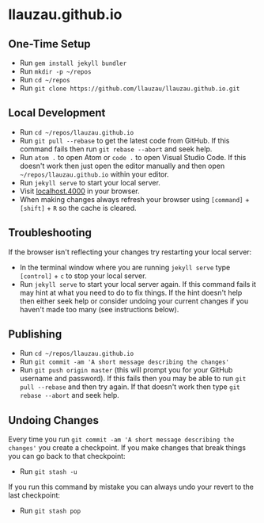 llauzau.github.io
====================

## One-Time Setup

- Run `gem install jekyll bundler`
- Run `mkdir -p ~/repos`
- Run `cd ~/repos`
- Run `git clone https://github.com/llauzau/llauzau.github.io.git`


## Local Development

- Run `cd ~/repos/llauzau.github.io`
- Run `git pull --rebase` to get the latest code from GitHub. If this command fails then run `git rebase --abort` and seek help.
- Run `atom .` to open Atom or `code .` to open Visual Studio Code. If this doesn't work then just open the editor manually and then open `~/repos/llauzau.github.io` within your editor.
- Run `jekyll serve` to start your local server.
- Visit [localhost.4000](http://localhost.4000) in your browser.
- When making changes always refresh your browser using `[command]` + `[shift]` + `R` so the cache is cleared.


## Troubleshooting

If the browser isn't reflecting your changes try restarting your local server:

- In the terminal window where you are running `jekyll serve` type `[control]` + `c` to stop your local server.
- Run `jekyll serve` to start your local server again. If this command fails it may hint at what you need to do to fix things. If the hint doesn't help then either seek help or consider undoing your current changes if you haven't made too many (see instructions below).


## Publishing

- Run `cd ~/repos/llauzau.github.io`
- Run `git commit -am 'A short message describing the changes'`
- Run `git push origin master` (this will prompt you for your GitHub username and password). If this fails then you may be able to run `git pull --rebase` and then try again. If that doesn't work then type `git rebase --abort` and seek help.


## Undoing Changes

Every time you run `git commit -am 'A short message describing the changes'` you create a checkpoint. If you make changes that break things you can go back to that checkpoint:

- Run `git stash -u`

If you run this command by mistake you can always undo your revert to the last checkpoint:

- Run `git stash pop`
